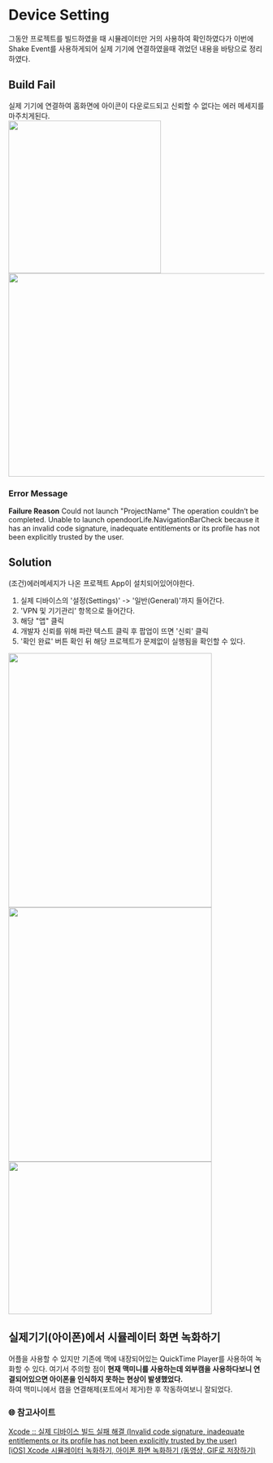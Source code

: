 # Device Setting
그동안 프로젝트를 빌드하였을 때 시뮬레이터만 거의 사용하여 확인하였다가 이번에 Shake Event를 사용하게되어 실제 기기에 연결하였을때 겪었던 내용을 바탕으로 정리하였다.

## Build Fail
실제 기기에 연결하여 홈화면에 아이콘이 다운로드되고 신뢰할 수 없다는 에러 메세지를 마주치게된다.   
<img src = "https://user-images.githubusercontent.com/92699723/183831292-fbd159f1-09d8-4452-8248-bb35374cce31.jpg" width="300" height="300">   
<img src = "https://user-images.githubusercontent.com/92699723/183831326-0167b808-cf0b-45a3-a835-f6d78104e1c1.png" width="600" height="400">

### Error Message
**Failure Reason**
Could not launch "ProjectName"
The operation couldn’t be completed. Unable to launch opendoorLife.NavigationBarCheck because it has an invalid code signature, inadequate entitlements or its profile has not been explicitly trusted by the user.

## Solution
(조건)에러메세지가 나온 프로젝트 App이 설치되어있어야한다.
1. 실제 디바이스의 '설정(Settings)' -> '일반(General)'까지 들어간다.
2. 'VPN 및 기기관리' 항목으로 들어간다.
3. 해당 "앱" 클릭
4. 개발자 신뢰를 위해 파란 텍스트 클릭 후 팝업이 뜨면 '신뢰' 클릭
5. '확인 완료' 버튼 확인 뒤 해당 프로젝트가 문제없이 실행됨을 확인할 수 있다.

<img src = "https://user-images.githubusercontent.com/92699723/183835659-2dc80724-6b2a-4398-9409-2020aa11ea16.jpg" width="400" height="500">   
<img src = "https://user-images.githubusercontent.com/92699723/183835649-ad0020b0-875d-4c2a-80ad-71fdbcfe7f88.jpg" width="400" height="500">   
<img src = "https://user-images.githubusercontent.com/92699723/183835640-b54a8181-69e5-4c63-b874-468279ec705f.jpg" width="400" height="300">   

## 실제기기(아이폰)에서 시뮬레이터 화면 녹화하기
어플을 사용할 수 있지만 기존에 맥에 내장되어있는 QuickTime Player를 사용하여 녹화할 수 있다.
여기서 주의할 점이 **현재 맥미니를 사용하는데 외부캠을 사용하다보니 연결되어있으면 아이폰을 인식하지 못하는 현상이 발생했었다.**   
하여 맥미니에서 캠을 연결해제(포트에서 제거)한 후 작동하여보니 잘되었다.

### 🌐 참고사이트   
[Xcode :: 실제 디바이스 빌드 실패 해결 (Invalid code signature, inadequate entitlements or its profile has not been explicitly trusted by the user)](https://opendoorlife.tistory.com/11)   
[[iOS] Xcode 시뮬레이터 녹화하기, 아이폰 화면 녹화하기 (동영상, GIF로 저장하기)](https://lxxyeon.tistory.com/35)